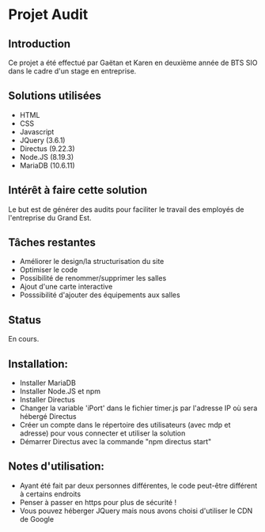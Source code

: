 # Projet Audit



## Introduction

Ce projet a été effectué par Gaëtan et Karen en deuxième année de BTS SIO dans le cadre d'un stage en entreprise.


## Solutions utilisées

- HTML
- CSS
- Javascript
- JQuery (3.6.1)
- Directus (9.22.3)
- Node.JS (8.19.3)
- MariaDB (10.6.11)


## Intérêt à faire cette solution

Le but est de générer des audits pour faciliter le travail des employés de l'entreprise du Grand Est.

## Tâches restantes

- Améliorer le design/la structurisation du site
- Optimiser le code
- Possibilité de renommer/supprimer les salles
- Ajout d'une carte interactive
- Posssibilité d'ajouter des équipements aux salles

## Status

En cours.

## Installation:

- Installer MariaDB
- Installer Node.JS et npm
- Installer Directus
- Changer la variable 'iPort' dans le fichier timer.js par l'adresse IP où sera hébergé Directus
- Créer un compte dans le répertoire des utilisateurs (avec mdp et adresse)
pour vous connecter et utiliser la solution
- Démarrer Directus avec la commande "npm directus start"

## Notes d'utilisation:

- Ayant été fait par deux personnes différentes, le code peut-être différent à certains endroits
- Penser à passer en https pour plus de sécurité !
- Vous pouvez héberger JQuery mais nous avons choisi d'utiliser le CDN de Google